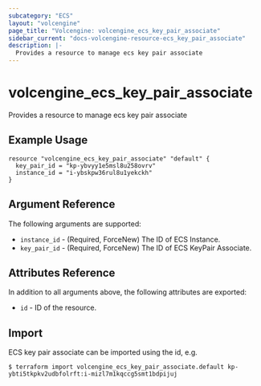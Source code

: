 ```yaml
---
subcategory: "ECS"
layout: "volcengine"
page_title: "Volcengine: volcengine_ecs_key_pair_associate"
sidebar_current: "docs-volcengine-resource-ecs_key_pair_associate"
description: |-
  Provides a resource to manage ecs key pair associate
---
```

# volcengine_ecs_key_pair_associate
Provides a resource to manage ecs key pair associate
## Example Usage
```hcl
resource "volcengine_ecs_key_pair_associate" "default" {
  key_pair_id = "kp-ybvyy1e5msl8u258ovrv"
  instance_id = "i-ybskpw36rul8u1yekckh"
}
```
## Argument Reference
The following arguments are supported:
* `instance_id` - (Required, ForceNew) The ID of ECS Instance.
* `key_pair_id` - (Required, ForceNew) The ID of ECS KeyPair Associate.

## Attributes Reference
In addition to all arguments above, the following attributes are exported:
* `id` - ID of the resource.



## Import
ECS key pair associate can be imported using the id, e.g.
```
$ terraform import volcengine_ecs_key_pair_associate.default kp-ybti5tkpkv2udbfolrft:i-mizl7m1kqccg5smt1bdpijuj
```

